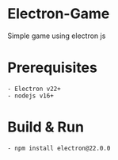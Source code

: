 # Electron-Game
Simple game using electron js

# Prerequisites
```
- Electron v22+
- nodejs v16+
```

# Build & Run
```
- npm install electron@22.0.0
```
